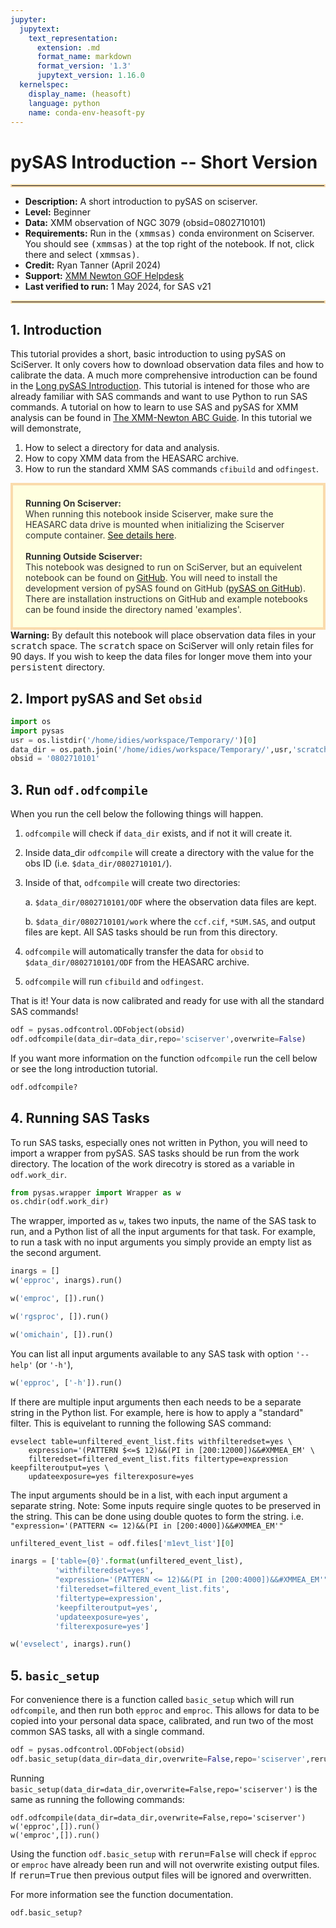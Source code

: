 ```yaml
---
jupyter:
  jupytext:
    text_representation:
      extension: .md
      format_name: markdown
      format_version: '1.3'
      jupytext_version: 1.16.0
  kernelspec:
    display_name: (heasoft)
    language: python
    name: conda-env-heasoft-py
---
```


# pySAS Introduction -- Short Version
<hr style="border: 2px solid #fadbac" />

- **Description:** A short introduction to pySAS on sciserver.
- **Level:** Beginner
- **Data:** XMM observation of NGC 3079 (obsid=0802710101)
- **Requirements:** Run in the <tt>(xmmsas)</tt> conda environment on Sciserver. You should see <tt>(xmmsas)</tt> at the top right of the notebook. If not, click there and select <tt>(xmmsas)</tt>.
- **Credit:** Ryan Tanner (April 2024)
- **Support:** <a href="https://heasarc.gsfc.nasa.gov/docs/xmm/xmm_helpdesk.html">XMM Newton GOF Helpdesk</a>
- **Last verified to run:** 1 May 2024, for SAS v21

<hr style="border: 2px solid #fadbac" />


## 1. Introduction
This tutorial provides a short, basic introduction to using pySAS on SciServer. It only covers how to download observation data files and how to calibrate the data.  A much more comprehensive introduction can be found in the <a href="./xmm-pysas-intro-long.ipynb">Long pySAS Introduction</a>. This tutorial is intened for those who are already familiar with SAS commands and want to use Python to run SAS commands. A tutorial on how to learn to use SAS and pySAS for XMM analysis can be found in <a href="./xmm-ABC-guide-p1.ipynb">The XMM-Newton ABC Guide</a>. In this tutorial we will demonstrate,

1. How to select a directory for data and analysis.
2. How to copy XMM data from the HEASARC archive.
3. How to run the standard XMM SAS commands `cfibuild` and `odfingest`.

<div style='color: #333; background: #ffffdf; padding:20px; border: 4px solid #fadbac'>
<b>Running On Sciserver:</b><br>
When running this notebook inside Sciserver, make sure the HEASARC data drive is mounted when initializing the Sciserver compute container. <a href='https://heasarc.gsfc.nasa.gov/docs/sciserver/'>See details here</a>.
<br><br>
<b>Running Outside Sciserver:</b><br>
This notebook was designed to run on SciServer, but an equivelent notebook can be found on <a href="https://github.com/XMMGOF/pysas">GitHub</a>. You will need to install the development version of pySAS found on GitHub (<a href="https://github.com/XMMGOF/pysas">pySAS on GitHub</a>). There are installation instructions on GitHub and example notebooks can be found inside the directory named 'examples'.
<br>
</div>

<div class="alert alert-block alert-warning">
    <b>Warning:</b> By default this notebook will place observation data files in your <tt>scratch</tt> space. The <tt>scratch</tt> space on SciServer will only retain files for 90 days. If you wish to keep the data files for longer move them into your <tt>persistent</tt> directory.
</div>


## 2. Import pySAS and Set `obsid`

```python
import os
import pysas
usr = os.listdir('/home/idies/workspace/Temporary/')[0]
data_dir = os.path.join('/home/idies/workspace/Temporary/',usr,'scratch/xmm_data')
obsid = '0802710101'
```

## 3. Run `odf.odfcompile`

When you run the cell below the following things will happen.

1. `odfcompile` will check if `data_dir` exists, and if not it will create it.
2. Inside data_dir `odfcompile` will create a directory with the value for the obs ID (i.e. `$data_dir/0802710101/`).
3. Inside of that, `odfcompile` will create two directories:

    a. `$data_dir/0802710101/ODF` where the observation data files are kept.
    
    b. `$data_dir/0802710101/work` where the `ccf.cif`, `*SUM.SAS`, and output files are kept. All SAS tasks should be run from this directory.
4. `odfcompile` will automatically transfer the data for `obsid` to `$data_dir/0802710101/ODF` from the HEASARC archive.
5. `odfcompile` will run `cfibuild` and `odfingest`.

That is it! Your data is now calibrated and ready for use with all the standard SAS commands!

```python
odf = pysas.odfcontrol.ODFobject(obsid)
odf.odfcompile(data_dir=data_dir,repo='sciserver',overwrite=False)
```

If you want more information on the function `odfcompile` run the cell below or see the long introduction tutorial.

```python
odf.odfcompile?
```

## 4. Running SAS Tasks
To run SAS tasks, especially ones not written in Python, you will need to import a wrapper from pySAS. SAS tasks should be run from the work directory. The location of the work direcotry is stored as a variable in `odf.work_dir`.

```python
from pysas.wrapper import Wrapper as w
os.chdir(odf.work_dir)
```

The wrapper, imported as `w`, takes two inputs, the name of the SAS task to run, and a Python list of all the input arguments for that task. For example, to run a task with no input arguments you simply provide an empty list as the second argument.

```python
inargs = []
w('epproc', inargs).run()
```

```python
w('emproc', []).run()
```

```python
w('rgsproc', []).run()
```

```python
w('omichain', []).run()
```

You can list all input arguments available to any SAS task with option `'--help'` (or `'-h'`),

```python
w('epproc', ['-h']).run()
```

If there are multiple input arguments then each needs to be a separate string in the Python list. For example, here is how to apply a "standard" filter. This is equivelant to running the following SAS command:

```
evselect table=unfiltered_event_list.fits withfilteredset=yes \
    expression='(PATTERN $<=$ 12)&&(PI in [200:12000])&&#XMMEA_EM' \
    filteredset=filtered_event_list.fits filtertype=expression keepfilteroutput=yes \
    updateexposure=yes filterexposure=yes
```

The input arguments should be in a list, with each input argument a separate string. Note: Some inputs require single quotes to be preserved in the string. This can be done using double quotes to form the string. i.e. `"expression='(PATTERN <= 12)&&(PI in [200:4000])&&#XMMEA_EM'"`

```python
unfiltered_event_list = odf.files['m1evt_list'][0]

inargs = ['table={0}'.format(unfiltered_event_list), 
          'withfilteredset=yes', 
          "expression='(PATTERN <= 12)&&(PI in [200:4000])&&#XMMEA_EM'", 
          'filteredset=filtered_event_list.fits', 
          'filtertype=expression', 
          'keepfilteroutput=yes', 
          'updateexposure=yes', 
          'filterexposure=yes']

w('evselect', inargs).run()
```

## 5. `basic_setup`


For convenience there is a function called `basic_setup` which will run `odfcompile`, and then run both `epproc` and `emproc`. This allows for data to be copied into your personal data space, calibrated, and run two of the most common SAS tasks, all with a single command.

```python
odf = pysas.odfcontrol.ODFobject(obsid)
odf.basic_setup(data_dir=data_dir,overwrite=False,repo='sciserver',rerun=False)
```

Running `basic_setup(data_dir=data_dir,overwrite=False,repo='sciserver')` is the same as running the following commands:

    odf.odfcompile(data_dir=data_dir,overwrite=False,repo='sciserver')
    w('epproc',[]).run()
    w('emproc',[]).run()
    
Using the function `odf.basic_setup` with <tt>rerun=False</tt> will check if `epproc` or `emproc` have already been run and will not overwrite existing output files. If <tt>rerun=True</tt> then previous output files will be ignored and overwritten.
    
For more information see the function documentation.

```python
odf.basic_setup?
```
